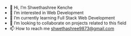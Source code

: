 - 👋 Hi, I’m Shwethashree Kenche
- 👀 I’m interested in Web Development
- 🌱 I’m currently learning Full Stack Web Development
- 💞️ I’m looking to collaborate on projects related to this field
- 📫 How to reach me shwethashree9873@gmail.com

<!---
Shwethashreekenche/Shwethashreekenche is a ✨ special ✨ repository because its `README.md` (this file) appears on your GitHub profile.
You can click the Preview link to take a look at your changes.
--->
